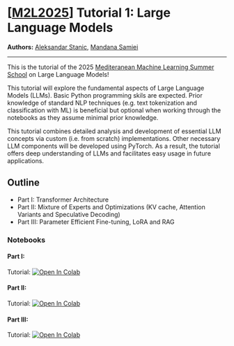 # [[M2L2025](https://www.m2lschool.org/home)] Tutorial 1: Large Language Models

**Authors:** [Aleksandar Stanic](https://astanic.github.io/), [Mandana Samiei](https://mandanasmi.github.io/)

--- 
This is the tutorial of the 2025 [Mediteranean Machine Learning Summer School](https://www.m2lschool.org) on Large Language Models!

This tutorial will explore the fundamental aspects of Large Language Models (LLMs). Basic Python programming skils are expected. Prior knowledge of standard NLP techniques (e.g. text tokenization and classification with ML) is beneficial but optional when working through the notebooks as they assume minimal prior knowledge.

This tutorial combines detailed analysis and development of essential LLM concepts via custom (i.e. from scratch) implementations. Other necessary LLM components will be developed using PyTorch. As a result, the tutorial offers deep understanding of LLMs and facilitates easy usage in future applications.

## Outline

* Part I: Transformer Architecture
* Part II: Mixture of Experts and Optimizations (KV cache, Attention Variants and Speculative Decoding)
* Part III: Parameter Efficient Fine-tuning, LoRA and RAG


### Notebooks

#### Part I: 
Tutorial: [![Open In 
Colab](https://colab.research.google.com/assets/colab-badge.svg)](part1_EXERCISES.ipynb)


#### Part II: 
Tutorial: [![Open In 
Colab](https://colab.research.google.com/assets/colab-badge.svg)](part2_EXERCISES.ipynb)


#### Part III: 
Tutorial: [![Open In 
Colab](https://colab.research.google.com/assets/colab-badge.svg)](part3_EXERCISES.ipynb)
